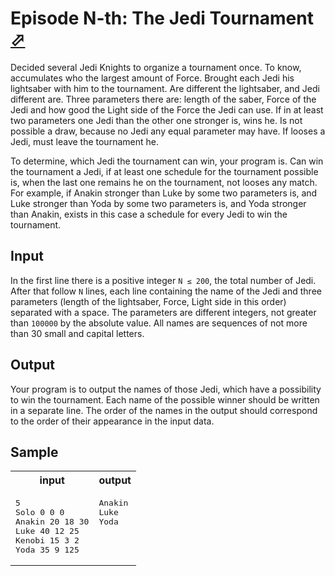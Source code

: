 # Episode N-th: The Jedi Tournament [⬀](https://acm.timus.ru/problem.aspx?space=1&num=1218)

Decided several Jedi Knights to organize a tournament once. To know, accumulates who the largest amount of Force. Brought each Jedi his lightsaber with him to the tournament. Are different the lightsaber, and Jedi different are. Three parameters there are: length of the saber, Force of the Jedi and how good the Light side of the Force the Jedi can use. If in at least two parameters one Jedi than the other one stronger is, wins he. Is not possible a draw, because no Jedi any equal parameter may have. If looses a Jedi, must leave the tournament he.

To determine, which Jedi the tournament can win, your program is. Can win the tournament a Jedi, if at least one schedule for the tournament possible is, when the last one remains he on the tournament, not looses any match. For example, if Anakin stronger than Luke by some two parameters is, and Luke stronger than Yoda by some two parameters is, and Yoda stronger than Anakin, exists in this case a schedule for every Jedi to win the tournament.

## Input

In the first line there is a positive integer `N ≤ 200`, the total number of Jedi. After that follow `N` lines, each line containing the name of the Jedi and three parameters (length of the lightsaber, Force, Light side in this order) separated with a space. The parameters are different integers, not greater than `100000` by the absolute value. All names are sequences of not more than 30 small and capital letters.

## Output

Your program is to output the names of those Jedi, which have a possibility to win the tournament. Each name of the possible winner should be written in a separate line. The order of the names in the output should correspond to the order of their appearance in the input data.

## Sample

<table>
<tr>
<th>input</th>
<th>output</th>
</tr>
<tr>
<td style="vertical-align: top">
<pre>
5
Solo 0 0 0
Anakin 20 18 30
Luke 40 12 25
Kenobi 15 3 2
Yoda 35 9 125
</pre>
</td>
<td style="vertical-align: top">
<pre>
Anakin
Luke
Yoda
</pre>
</td>
</tr>
</table>
